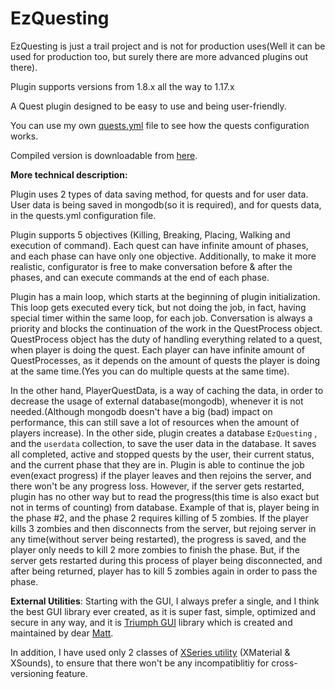 # EzQuesting
EzQuesting is just a trail project and is not for production uses(Well it can be used for production too, but surely there are more advanced plugins out there).

Plugin supports versions from 1.8.x all the way to 1.17.x

A Quest plugin designed to be easy to use and being user-friendly.

You can use my own [quests.yml](https://github.com/ItzAmirreza/EzQuesting/blob/master/src/main/resources/quests.yml) file to see how the quests configuration works.

Compiled version is downloadable from [here](https://cdn.discordapp.com/attachments/902581431019135029/912845176651804682/EzQuesting-1.0.jar).

**More technical description:**

Plugin uses 2 types of data saving method, for quests and for user data. 
User data is being saved in mongodb(so it is required), and for quests data, in the quests.yml configuration file.

Plugin supports 5 objectives (Killing, Breaking, Placing, Walking and execution of command).
Each quest can have infinite amount of phases, and each phase can have only one objective. Additionally, to make it more realistic, configurator is free to make conversation before & after the phases, and can execute commands at the end of each phase.

Plugin has a main loop, which starts at the beginning of plugin initialization. This loop gets executed every tick, but not doing the job, in fact, having special timer within the same loop, for each job. Conversation is always a priority and blocks the continuation of the work in the QuestProcess object. QuestProcess object has the duty of handling everything related to a quest, when player is doing the quest. Each player can have infinite amount of QuestProcesses, as it depends on the amount of quests the player is doing at the same time.(Yes you can do multiple quests at the same time).

In the other hand, PlayerQuestData, is a way of caching the data, in order to decrease the usage of external database(mongodb), whenever it is not needed.(Although mongodb doesn't have a big (bad) impact on performance, this can still save a lot of resources when the amount of players increase). In the other side, plugin creates a database `EzQuesting` , and the `userdata` collection, to save the user data in the database. It saves all completed, active and stopped quests by the user, their current status, and the current phase that they are in. Plugin is able to continue the job even(exact progress) if the player leaves and then rejoins the server, and there won't be any progress loss. However, if the server gets restarted, plugin has no other way but to read the progress(this time is also exact but not in terms of counting) from database. 
Example of that is, player being in the phase #2, and the phase 2 requires killing of 5 zombies. If the player kills 3 zombies and then disconnects from the server, but rejoing server in any time(without server being restarted), the progress is saved, and the player only needs to kill 2 more zombies to finish the phase. But, if the server gets restarted during this process of player being disconnected, and after being returned, player has to kill 5 zombies again in order to pass the phase.

**External Utilities**:
Starting with the GUI, I always prefer a single, and I think the best GUI library ever created, as it is super fast, simple, optimized and secure in any way, and it is [Triumph GUI](https://github.com/TriumphTeam/triumph-gui) library which is created and maintained by dear [Matt](https://github.com/ipsk).

In addition, I have used only 2 classes of [XSeries utility](https://github.com/CryptoMorin/XSeries) (XMaterial & XSounds), to ensure that there won't be any incompatiblitiy for cross-versioning feature.
